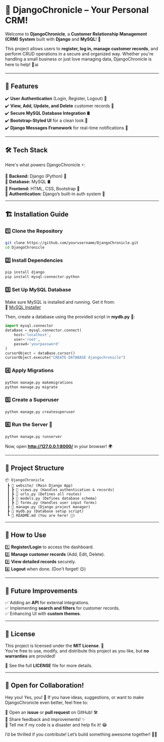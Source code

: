 # 📰 DjangoChronicle – Your Personal CRM!  

Welcome to **DjangoChronicle**, a **Customer Relationship Management (CRM) System** built with **Django** and **MySQL**! 🎉  

This project allows users to **register, log in, manage customer records**, and perform CRUD operations in a secure and organized way. Whether you're handling a small business or just love managing data, DjangoChronicle is here to help! 💼📊  

---

## 🚀 Features  

✔️ **User Authentication** (Login, Register, Logout) 🔑  
✔️ **View, Add, Update, and Delete** customer records 📝  
✔️ **Secure MySQL Database Integration** 🛢️  
✔️ **Bootstrap-Styled UI** for a clean look 🎨  
✔️ **Django Messages Framework** for real-time notifications 📢  

---

## 🛠 Tech Stack  

Here's what powers DjangoChronicle ⚡:  

🔹 **Backend:** Django (Python) 🐍  
🔹 **Database:** MySQL 🛢️  
🔹 **Frontend:** HTML, CSS, Bootstrap 🎨  
🔹 **Authentication:** Django’s built-in auth system 🔐  

---

## 🏗️ Installation Guide  

### 1️⃣ Clone the Repository  
```bash
git clone https://github.com/yourusername/DjangoChronicle.git
cd DjangoChronicle
```

### 2️⃣ Install Dependencies  
```bash
pip install django
pip install mysql-connector-python
```

### 3️⃣ Set Up MySQL Database  
Make sure MySQL is installed and running. Get it from:  
🔗 [MySQL Installer](https://dev.mysql.com/downloads/installer/)  

Then, create a database using the provided script in **mydb.py** 📜:  
```python
import mysql.connector
dataBase = mysql.connector.connect(
    host='localhost',
    user='root',
    passwd='yourpassword'
)
cursorObject = dataBase.cursor()
cursorObject.execute("CREATE DATABASE djangochronicle")
```

### 4️⃣ Apply Migrations  
```bash
python manage.py makemigrations
python manage.py migrate
```

### 5️⃣ Create a Superuser  
```bash
python manage.py createsuperuser
```

### 6️⃣ Run the Server 🚀  
```bash
python manage.py runserver
```
Now, open **http://127.0.0.1:8000/** in your browser! 🌍  

---

## 📂 Project Structure  

```
📦 DjangoChronicle
 ┣ 📂 website/ (Main Django App)
 ┃ ┣ 📜 views.py (Handles authentication & records)
 ┃ ┣ 📜 urls.py (Defines all routes)
 ┃ ┣ 📜 models.py (Defines database schema)
 ┃ ┣ 📜 forms.py (Handles user input forms)
 ┣ 📜 manage.py (Django project manager)
 ┣ 📜 mydb.py (Database setup script)
 ┗ 📜 README.md (You are here! 📖)
```

---

## 🎯 How to Use  

1️⃣ **Register/Login** to access the dashboard.  
2️⃣ **Manage customer records** (Add, Edit, Delete).  
3️⃣ **View detailed records** securely.  
4️⃣ **Logout** when done. (Don't forget! 😉)  

---

## 🚀 Future Improvements  

✅ Adding an **API** for external integrations.  
✅ Implementing **search and filters** for customer records.  
✅ Enhancing UI with **custom themes**.  

---

## 📜 License  

This project is licensed under the **MIT License**. 📝  
You're free to use, modify, and distribute this project as you like, but **no warranties** are provided!  

🔗 See the full **LICENSE** file for more details.  

---

## 🤝 Open for Collaboration!  

Hey you! Yes, you! 👀 If you have ideas, suggestions, or want to make DjangoChronicle even better, feel free to:  

🔹 Open an **issue** or **pull request** on GitHub! 🛠️  
🔹 Share feedback and improvements! ✨  
🔹 Tell me if my code is a disaster and help fix it! 😂  

I’d be thrilled if you contribute! Let’s build something awesome together! 🚀🎉  
